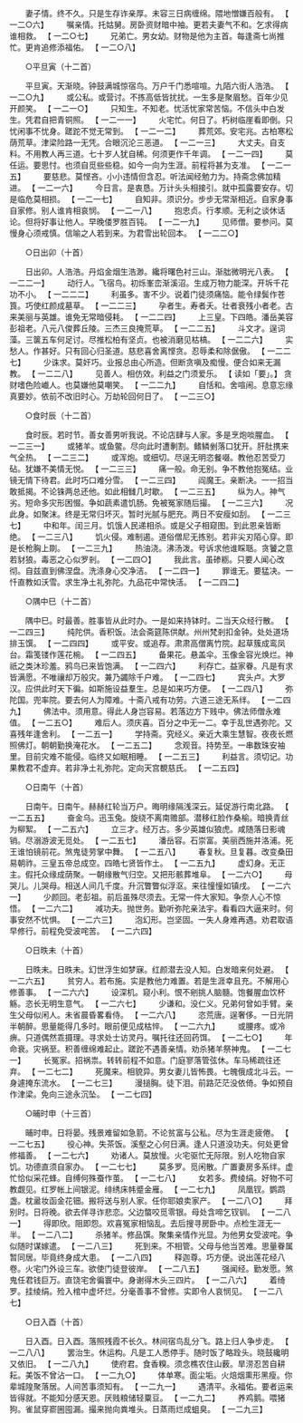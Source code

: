 <!-- { "loadSidebar": true } -->
　　妻子情。终不久。只是生存诈亲厚。未容三日病缠绵。隈地憎嫌百般有。 【 一二○六】 
　　嘱亲情。托姑舅。房卧资财暗中袖。更若夫妻气不和。乞求得病谁相救。 【 一二○七】 
　　兄弟亡。男女幼。财物是他为主首。每逢斋七尚推忙。更肯追修添福佑。 【 一二○八】 

　　○平旦寅（十二首） 

　　平旦寅。天渐晓。钟鼓满城惊宿鸟。万户千门悉喧喧。九陌六街人浩浩。 【 一二○九】 
　　或公私。或营讨。不拣高低皆扰扰。一生多是聚眉愁。百年少见开颜笑。 【 一二一○】 
　　只知生。不知老。忧活忧家常苦恼。不信头中白发生。凭君自把青铜照。 【 一二一一】 
　　火宅忙。何日了。朽树临崖看即倒。只忧闲事不忧身。蹉跎不觉无常到。 【 一二一二】 
　　葬荒郊。安宅兆。古柏寒松荫荒草。津梁险路一无凭。合眼沉沦三恶道。 【 一二一三】 
　　大丈夫。自支料。不用教人再三道。七十岁人犹自稀。何须更作千年调。 【 一二一四】 
　　莫任运。要思忖。也须自觅些些稳。如今一向为生涯。前程将甚为支准。 【 一二一五】 
　　要慈悲。莫悭吝。小小违情但含忍。听法闻经勉力为。持斋念佛加精进。 【 一二一六】 
　　今日言。是衷恳。万计头头相接引。就中孤露要安存。切是临危莫相损。 【 一二一七】 
　　自知非。须识分。步步无常渐相近。自家身事自家修。别人谁肯相哀悯。 【 一二一八】 
　　抱忠贞。行孝顺。无利之谈休话论。但将好事让他人。早晚偻罗胜百钝。 【 一二一九】 
　　见师僧。要参问。莫慢身心须戒慎。信喻之人若到来。为君雪出轮回本。 【 一二二○】 

　　○日出卯（十首） 

　　日出卯。人浩浩。丹焰金烟生浩渺。纔将曙色衬三山。渐朏微明光八表。 【 一二二一】 
　　动行人。飞宿鸟。初烁峯峦渐溪沼。生成万物力能深。开坼千花功不小。 【 一二二二】 
　　利虽多。害不少。说着门徒须痛恼。能令绿鬓作苍筤。巧使红颜成墓草。 【 一二二三】 
　　孕者生。寿者夭。壮者衰残小者老。古来美丽与英雄。谁免无常暗侵耗。 【 一二二四】 
　　上三皇。下四皓。潘岳美容彭祖老。八元八俊葬丘陵。三杰三良掩荒草。 【 一二二五】 
　　斗文才。逞词藻。三箧五车何足讨。尽推松柏有坚贞。也被消磨见枯槁。 【 一二二六】 
　　实愁人。作甚好。只有回心归圣道。慈悲喜舍离悭贪。忍辱柔和除倨傲。 【 一二二七】 
　　少诛求。莫奸巧。业报总由心所造。但断贪嗔及痴慢。便合如来无漏教。 【 一二二八】 
　　见善人。相仿效。利益之门须爱乐。 【 读如「要」。】 贪财嗜色险巇人。也莫嫌他莫嘲笑。 【 一二二九】 
　　自恬和。舍喧闹。息意忘缘真要妙。依前不改旧时心。万劫轮回何日了。 【 一二三○】 

　　○食时辰（十二首） 

　　食时辰。若时节。善女善男听我说。不论店肆与人家。多是烹炮啖腥血。 【 一二三一】 
　　或猪羊。或鱼鳖。尽向此时遭剸割。鳍鳞剉落口犹开。肝肚携来气全热。 【 一二三二】 
　　或浑炮。或细切。尽逞无明恣餐啜。教他忍苦受刀砧。犹嫌不美情无悦。 【 一二三三】 
　　痛一般。命无别。争不教他抱冤结。业镜无情下待君。此时巧口难分雪。 【 一二三四】 
　　阎魔王。亲断决。一一招当敢抵揭。不论铢两总还他。如此相雠几时歇。 【 一二三五】 
　　纵为人。神气劣。短命多灾形困惙。争如蔬素遣饥肠。免被冤家随后撮。 【 一二三六】 
　　况此身。如聚沫。终是无常归坏灭。暂时光腻与肥充。两日不安瘦如刮。 【 一二三七】 
　　中和年。闰三月。饥饿人民递相杀。或是父子相窥图。到此恩亲皆断绝。 【 一二三八】 
　　饥火侵。难制遏。道俗僧尼无拣别。若非尖刃陌心穿。即是长枪胸上剟。 【 一二三九】 
　　热油浇。沸汤泼。号诉求他谁睬聒。贪饕之意若豺狼。毒恶之心似罗剎。 【 一二四○】 
　　我此言。虽碜粝。只要人闻心改彻。自兹直到佛涅盘。洗涤身心交净洁。 【 一二四一】 
　　罪谁无。要猛决。一忏直教如沃雪。求生净土礼弥陀。九品花中常快活。 【 一二四二】 

　　○隅中巳（十二首） 

　　隅中巳。时最善。胜事皆从此时办。一是如来持钵时。二当天众经行散。 【 一二四三】 
　　纯陀供。香积饭。法会斋筵陈供献。州州梵剎扣金钟。处处道场排玉馔。 【 一二四四】 
　　或平安。或追荐。肃肃高僧离竹院。起草簇成鸾凤台。霜笺镂作莲花椀。 【 一二四五】 
　　备果花。悬盖伞。玉像金容光焕烂。神祇之类沐珍羞。鸦鸟已来皆饱满。 【 一二四六】 
　　利存亡。益家眷。凡是有求皆满愿。不唯禳却万般灾。兼乃蠲除千户难。 【 一二四七】 
　　宾头卢。大罗汉。应供此时天下徧。如斯施设益羣生。总是如来巧方便。 【 一二四八】 
　　弥陀国。兜率院。要去何人为障难。十斋八戒有功劳。六道三途无系绊。 【 一二四九】 
　　佛法中。须用意。得此人身岂容易。若落边方下贱中。佛法师僧永难值。 【 一二五○】 
　　难后人。须庆喜。百分之中无一二。幸于乱世遇弥陀。又喜残年逢舍利。 【 一二五一】 
　　学持斋。究经义。亲近大乘生慧智。夜夜长燃照佛灯。朝朝勤换淹花水。 【 一二五二】 
　　念观音。持势至。一串数珠安袖里。目前灾难不能侵。临终又如眠相睡。 【 一二五三】 
　　利益言。须切记。功果教君不虚弃。若非净土礼弥陀。定向天宫覩慈氏。 【 一二五四】 

　　○日南午（十首） 

　　日南午。日南午。赫赫红轮当万户。晦明缘隔浅深云。延促游行南北路。 【 一二五五】 
　　奋金乌。迅玉兔。旋绕不离南赡部。潜移红脸作桑榆。暗换青丝为柳絮。 【 一二五六】 
　　立三才。经万古。多少英雄似狼虎。咸随落日影魂销。尽溺游波无觅处。 【 一二五七】 
　　潘岳容。石崇富。美丽西施并洛浦。死王谁怕镜前花。煞鬼徒劳掌中舞。 【 一二五八】 
　　春复秋。旦复暮。改变桑田易朝祚。三皇五帝总成空。四皓七贤皆作土。 【 一二五九】 
　　虚幻身。无正主。假托众缘成荫聚。一朝缘散气归空。又把形骸葬堆阜。 【 一二六○】 
　　母哭儿。儿哭母。相送人间几千度。升沉瞥瞥似浮沤。来往憧憧如镇戌。 【 一二六一】 
　　少颜回。老彭祖。前后虽殊尽须去。无常一件大家知。争奈人心不惊悟。 【 一二六二】 
　　减功夫。抛世务。勤听弥陀亲法宇。看看四大逼来时。何事安然不忧惧。 【 一二六三】 
　　泡幻形。岂坚固。一失人身难再遇。劝君取语早修行。前程免受波咤苦。 【 一二六四】 

　　○日昳未（十首） 

　　日昳未。日昳未。幻世浮生如梦寐。红颜潜去没人知。白发暗来何处避。 【 一二六五】 
　　贫穷人。若布施。实是教他力难置。若是生涯幸且充。不解用心修善事。 【 一二六六】 
　　设深机。窥小利。恨不剜挑人脑髓。饱餐腥血饮杯觞。恣长无明生意气。 【 一二六七】 
　　少谦和。没仁义。兄弟何曾如手臂。亲生父母似闲人。未省晨昏畧看侍。 【 一二六八】 
　　恣荒唐。逞奢侈。一日光阴半朝醉。思量能得几多时。眼前便见成枯悴。 【 一二六九】 
　　或腰疼。或冷痹。只道偶然乖摄理。寻求处士访灵丹。嘱托往还回药饵。 【 一二七○】 
　　年命衰。灾祸至。积善缠绵难起止。蹉跎不遇善亲情。劝杀猪羊祭神鬼。 【 一二七一】 
　　长冤家。招祸祟。转转前程不如意。门庭寥落管弦休。车马稀疏往还弃。 【 一二七二】 
　　死魔来。相貌异。男女妻儿皆怖畏。七魄俄成北斗云。一身遽掩东流水。 【 一二七三】 
　　漫搥胸。徒下泪。前路茫茫没依倚。争如预自作津梁。免向三途永沉坠。 【 一二七四】 

　　○晡时申（十三首） 

　　晡时申。日将晏。残景难留如急箭。不论贫富与公私。尽为生涯走疲倦。 【 一二七五】 
　　役心神。失茶饭。溪壑之心何日满。逢人只道没功夫。何处更曾修福善。 【 一二七六】 
　　劝诸人。莫放慢。火宅驱忙无际限。别人吃物自家饥。功德直须自家办。 【 一二七七】 
　　莫多罗。觅闲散。广置妻房多系绊。虚忙恰似采花蜂。自缚何殊蚕作茧。 【 一二七八】 
　　女若多。费绫绢。好物不可教觑见。红罗帐上间银泥。绯绣床帏蹙金雁。 【 一二七九】 
　　凤凰钗。鹦鹉盏。枕盝妆函金花钿。搬将送与别人家。任你耶娘卖家产。 【 一二八○】 
　　拜别时。日将晚。欲去佯寻诈悲恋。父边螫咬觅零银。母处含啼乞钗钏。 【 一二八一】 
　　得即欣。阻即怨。欢喜冤家相恼乱。去后搜寻房卧中。点检生涯无一半。 【 一二八二】 
　　杀猪羊。修品馔。聚集亲情作光显。为他男女受波咤。争似随时谋嫁遣。 【 一二八三】 
　　死到来。不相管。父母与他当苦难。思量眷属暂同居。毕竟终身成大患。 【 一二八四】 
　　释迦尊。巧方便。说出莲花经八卷。火宅门外设三车。欲使门徒登彼岸。 【 一二八五】 
　　强闻经。勤发愿。煞鬼任君钱巨万。直饶宅舍徧寰中。身谢得木头三四片。 【 一二八六】 
　　着绮罗。挂绫绢。殓入棺中虚坏烂。分毫善事不曾修。实即令人哀悯见。 【 一二八七】 

　　○日入酉（十首） 

　　日入酉。日入酉。落照残霞不长久。林间宿鸟乱分飞。路上归人争步走。 【 一二八八】 
　　罢治生。休运构。凡是工人悉停手。随时饭了略跧头。晓鼓纔明又依旧。 【 一二八九】 
　　使府君。食香糗。须念樵农住山薮。旱涝忍苦自耕耘。美饭不曾沾一口。 【 一二九○】 
　　体单寒。面尘垢。火焙烟熏形黑瘦。你辈城隍聚落居。人间苦事须知有。 【 一二九一】 
　　遇清平。永福佑。要者运来皆得就。不能知分感天恩。厌贱粮储轻粟豆。 【 一二九二】 
　　养鸡鹅。喂猪狗。雀鼠穿窬圌囤漏。撮来抛向粪堆头。日蒸雨烂成蛆臭。 【 一二九三】 
